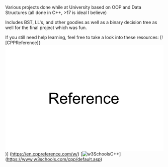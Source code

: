 Various projects done while at University based on OOP and Data Structures (all done in C++, >17 is ideal I believe)

Includes BST, LL's, and other goodies as well as a binary decision tree as well for the final project which was fun.

If you still need help learning, feel free to take a look into these resources:
[![CPPReference](<svg version="1.1" viewBox="0.0 0.0 96.0 64.32020997375328" fill="none" stroke="none" stroke-linecap="square" stroke-miterlimit="10" xmlns:xlink="http://www.w3.org/1999/xlink" xmlns="http://www.w3.org/2000/svg"><clipPath id="p.0"><path d="m0 0l96.0 0l0 64.32021l-96.0 0l0 -64.32021z" clip-rule="nonzero"/></clipPath><g clip-path="url(#p.0)"><path fill="#ffffff" d="m0 0l96.0 0l0 64.32021l-96.0 0z" fill-rule="evenodd"/><path fill="#000000" fill-opacity="0.0" d="m0 0l95.08662 0l0 64.314964l-95.08662 0z" fill-rule="evenodd"/><path fill="#000000" d="m26.758747 35.51748l0 -6.671875l2.953125 0q0.90625 0 1.359375 0.1875q0.46875 0.171875 0.75 0.625q0.28125 0.453125 0.28125 1.0q0 0.71875 -0.46875 1.203125q-0.453125 0.484375 -1.421875 0.625q0.359375 0.15625 0.53125 0.328125q0.390625 0.359375 0.734375 0.890625l1.171875 1.8125l-1.125 0l-0.875 -1.390625q-0.390625 -0.59375 -0.640625 -0.90625q-0.25 -0.328125 -0.453125 -0.453125q-0.1875 -0.140625 -0.390625 -0.1875q-0.15625 -0.03125 -0.5 -0.03125l-1.03125 0l0 2.96875l-0.875 0zm0.875 -3.734375l1.90625 0q0.609375 0 0.953125 -0.125q0.34375 -0.125 0.515625 -0.390625q0.171875 -0.28125 0.171875 -0.609375q0 -0.46875 -0.34375 -0.765625q-0.34375 -0.3125 -1.078125 -0.3125l-2.125 0l0 2.203125zm9.048981 2.171875l0.84375 0.109375q-0.1875 0.75 -0.734375 1.15625q-0.546875 0.40625 -1.390625 0.40625q-1.0625 0 -1.6875 -0.65625q-0.609375 -0.65625 -0.609375 -1.828125q0 -1.21875 0.625 -1.890625q0.625 -0.6875 1.625 -0.6875q0.984375 0 1.59375 0.671875q0.609375 0.65625 0.609375 1.859375q0 0.0625 0 0.21875l-3.609375 0q0.046875 0.796875 0.453125 1.21875q0.40625 0.421875 1.015625 0.421875q0.453125 0 0.765625 -0.234375q0.3125 -0.234375 0.5 -0.765625zm-2.6875 -1.328125l2.703125 0q-0.0625 -0.609375 -0.3125 -0.90625q-0.390625 -0.46875 -1.015625 -0.46875q-0.5625 0 -0.953125 0.375q-0.375 0.375 -0.421875 1.0zm4.765991 2.890625l0 -4.203125l-0.71875 0l0 -0.640625l0.71875 0l0 -0.515625q0 -0.484375 0.078125 -0.71875q0.125 -0.3125 0.421875 -0.515625q0.296875 -0.203125 0.84375 -0.203125q0.34375 0 0.765625 0.09375l-0.125 0.703125q-0.265625 -0.046875 -0.484375 -0.046875q-0.375 0 -0.53125 0.171875q-0.15625 0.15625 -0.15625 0.59375l0 0.4375l0.9375 0l0 0.640625l-0.9375 0l0 4.203125l-0.8125 0zm5.7010345 -1.5625l0.84375 0.109375q-0.1875 0.75 -0.734375 1.15625q-0.546875 0.40625 -1.390625 0.40625q-1.0625 0 -1.6875 -0.65625q-0.609375 -0.65625 -0.609375 -1.828125q0 -1.21875 0.625 -1.890625q0.625 -0.6875 1.625 -0.6875q0.984375 0 1.59375 0.671875q0.609375 0.65625 0.609375 1.859375q0 0.0625 0 0.21875l-3.609375 0q0.046875 0.796875 0.453125 1.21875q0.40625 0.421875 1.015625 0.421875q0.453125 0 0.765625 -0.234375q0.3125 -0.234375 0.5 -0.765625zm-2.6875 -1.328125l2.703125 0q-0.0625 -0.609375 -0.3125 -0.90625q-0.390625 -0.46875 -1.015625 -0.46875q-0.5625 0 -0.953125 0.375q-0.375 0.375 -0.421875 1.0zm4.562866 2.890625l0 -4.84375l0.734375 0l0 0.734375q0.28125 -0.515625 0.515625 -0.671875q0.25 -0.171875 0.53125 -0.171875q0.421875 0 0.84375 0.265625l-0.28125 0.765625q-0.296875 -0.171875 -0.609375 -0.171875q-0.265625 0 -0.484375 0.15625q-0.203125 0.15625 -0.296875 0.453125q-0.140625 0.4375 -0.140625 0.953125l0 2.53125l-0.8125 0zm6.4188385 -1.5625l0.84375 0.109375q-0.1875 0.75 -0.734375 1.15625q-0.546875 0.40625 -1.390625 0.40625q-1.0625 0 -1.6875 -0.65625q-0.609375 -0.65625 -0.609375 -1.828125q0 -1.21875 0.625 -1.890625q0.625 -0.6875 1.625 -0.6875q0.984375 0 1.59375 0.671875q0.609375 0.65625 0.609375 1.859375q0 0.0625 0 0.21875l-3.609375 0q0.046875 0.796875 0.453125 1.21875q0.40625 0.421875 1.015625 0.421875q0.453125 0 0.765625 -0.234375q0.3125 -0.234375 0.5 -0.765625zm-2.6875 -1.328125l2.703125 0q-0.0625 -0.609375 -0.3125 -0.90625q-0.390625 -0.46875 -1.015625 -0.46875q-0.5625 0 -0.953125 0.375q-0.375 0.375 -0.421875 1.0zm4.562866 2.890625l0 -4.84375l0.75 0l0 0.6875q0.53125 -0.796875 1.53125 -0.796875q0.4375 0 0.796875 0.171875q0.375 0.15625 0.546875 0.40625q0.1875 0.25 0.265625 0.609375q0.046875 0.21875 0.046875 0.796875l0 2.96875l-0.828125 0l0 -2.9375q0 -0.5 -0.09375 -0.75q-0.09375 -0.25 -0.34375 -0.390625q-0.234375 -0.15625 -0.5625 -0.15625q-0.515625 0 -0.90625 0.328125q-0.375 0.328125 -0.375 1.265625l0 2.640625l-0.828125 0zm8.344116 -1.765625l0.8125 0.09375q-0.125 0.84375 -0.671875 1.3125q-0.546875 0.46875 -1.34375 0.46875q-0.984375 0 -1.59375 -0.640625q-0.609375 -0.65625 -0.609375 -1.875q0 -0.78125 0.265625 -1.359375q0.265625 -0.59375 0.78125 -0.890625q0.53125 -0.296875 1.15625 -0.296875q0.796875 0 1.296875 0.40625q0.5 0.390625 0.640625 1.125l-0.796875 0.125q-0.109375 -0.484375 -0.40625 -0.71875q-0.28125 -0.25 -0.703125 -0.25q-0.609375 0 -1.0 0.4375q-0.390625 0.4375 -0.390625 1.40625q0 0.96875 0.375 1.421875q0.375 0.4375 0.984375 0.4375q0.46875 0 0.796875 -0.296875q0.328125 -0.296875 0.40625 -0.90625zm4.8203087 0.203125l0.84375 0.109375q-0.1875 0.75 -0.734375 1.15625q-0.546875 0.40625 -1.390625 0.40625q-1.0625 0 -1.6875 -0.65625q-0.609375 -0.65625 -0.609375 -1.828125q0 -1.21875 0.625 -1.890625q0.625 -0.6875 1.625 -0.6875q0.984375 0 1.59375 0.671875q0.609375 0.65625 0.609375 1.859375q0 0.0625 0 0.21875l-3.609375 0q0.046875 0.796875 0.453125 1.21875q0.40625 0.421875 1.015625 0.421875q0.453125 0 0.765625 -0.234375q0.3125 -0.234375 0.5 -0.765625zm-2.6875 -1.328125l2.703125 0q-0.0625 -0.609375 -0.3125 -0.90625q-0.390625 -0.46875 -1.015625 -0.46875q-0.5625 0 -0.953125 0.375q-0.375 0.375 -0.421875 1.0z" fill-rule="nonzero"/></g></svg>)] (https://en.cppreference.com/w/)
[![w3SchoolsC++]()] (https://www.w3schools.com/cpp/default.asp)
